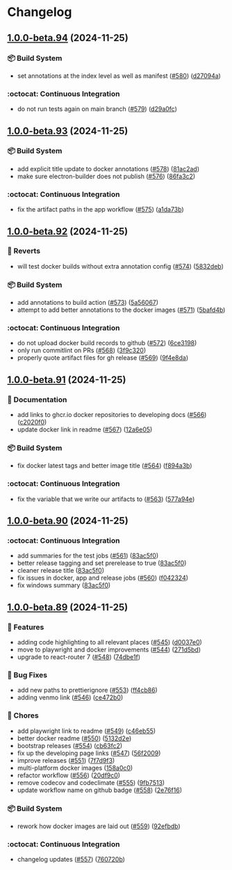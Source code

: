 # Changelog

## [1.0.0-beta.94](https://github.com/18xx-maker/18xx-maker/compare/v1.0.0-beta.93...v1.0.0-beta.94) (2024-11-25)


### :package: Build System

* set annotations at the index level as well as manifest ([#580](https://github.com/18xx-maker/18xx-maker/issues/580)) ([d27094a](https://github.com/18xx-maker/18xx-maker/commit/d27094aa739a4fb7c73cc751ecb7e40474f60d57))


### :octocat: Continuous Integration

* do not run tests again on main branch ([#579](https://github.com/18xx-maker/18xx-maker/issues/579)) ([d29a0fc](https://github.com/18xx-maker/18xx-maker/commit/d29a0fcce7cc8bf8bb253e656b78bd7d40c12ac7))

## [1.0.0-beta.93](https://github.com/18xx-maker/18xx-maker/compare/v1.0.0-beta.92...v1.0.0-beta.93) (2024-11-25)


### :package: Build System

* add explicit title update to docker annotations ([#578](https://github.com/18xx-maker/18xx-maker/issues/578)) ([81ac2ad](https://github.com/18xx-maker/18xx-maker/commit/81ac2adfe09f403ec94795f591897c98258d8de6))
* make sure electron-builder does not publish ([#576](https://github.com/18xx-maker/18xx-maker/issues/576)) ([86fa3c2](https://github.com/18xx-maker/18xx-maker/commit/86fa3c2cbdf195fadcb7e3db4b660df447549464))


### :octocat: Continuous Integration

* fix the artifact paths in the app workflow ([#575](https://github.com/18xx-maker/18xx-maker/issues/575)) ([a1da73b](https://github.com/18xx-maker/18xx-maker/commit/a1da73bff5352233ddcd4eceb98fbc8d5be4dc47))

## [1.0.0-beta.92](https://github.com/18xx-maker/18xx-maker/compare/v1.0.0-beta.91...v1.0.0-beta.92) (2024-11-25)


### :sheep: Reverts

* will test docker builds without extra annotation config ([#574](https://github.com/18xx-maker/18xx-maker/issues/574)) ([5832deb](https://github.com/18xx-maker/18xx-maker/commit/5832deb64868303b9b335b7917792e9c0a1550b3))


### :package: Build System

* add annotations to build action ([#573](https://github.com/18xx-maker/18xx-maker/issues/573)) ([5a56067](https://github.com/18xx-maker/18xx-maker/commit/5a560671bd0c9acc5c0019b4edfd6c4ef36021bc))
* attempt to add better annotations to the docker images ([#571](https://github.com/18xx-maker/18xx-maker/issues/571)) ([5bafd4b](https://github.com/18xx-maker/18xx-maker/commit/5bafd4ba768b7f0476afead75195cb6c44832e25))


### :octocat: Continuous Integration

* do not upload docker build records to github ([#572](https://github.com/18xx-maker/18xx-maker/issues/572)) ([6ce3198](https://github.com/18xx-maker/18xx-maker/commit/6ce3198298f909dc9e9a86751d870de49bea44ce))
* only run commitlint on PRs ([#568](https://github.com/18xx-maker/18xx-maker/issues/568)) ([3f9c320](https://github.com/18xx-maker/18xx-maker/commit/3f9c320cf7818194bed2908c988bd42e626c396c))
* properly quote artifact files for gh release ([#569](https://github.com/18xx-maker/18xx-maker/issues/569)) ([9f4e8da](https://github.com/18xx-maker/18xx-maker/commit/9f4e8da0678fdda21857659e5af31aae42858839))

## [1.0.0-beta.91](https://github.com/18xx-maker/18xx-maker/compare/v1.0.0-beta.90...v1.0.0-beta.91) (2024-11-25)


### :book: Documentation

* add links to ghcr.io docker repositories to developing docs ([#566](https://github.com/18xx-maker/18xx-maker/issues/566)) ([c2020f0](https://github.com/18xx-maker/18xx-maker/commit/c2020f03a6baeaeab6833ee815efd9699cbde293))
* update docker link in readme ([#567](https://github.com/18xx-maker/18xx-maker/issues/567)) ([12a6e05](https://github.com/18xx-maker/18xx-maker/commit/12a6e0516b7b7dcbc6d31d0b15721f214818544c))


### :package: Build System

* fix docker latest tags and better image title ([#564](https://github.com/18xx-maker/18xx-maker/issues/564)) ([f894a3b](https://github.com/18xx-maker/18xx-maker/commit/f894a3b12dab5b77c306f7e9f002627c2d86fed3))


### :octocat: Continuous Integration

* fix the variable that we write our artifacts to ([#563](https://github.com/18xx-maker/18xx-maker/issues/563)) ([577a94e](https://github.com/18xx-maker/18xx-maker/commit/577a94e9893e5b697e8287cfd719381b7ce69d98))

## [1.0.0-beta.90](https://github.com/18xx-maker/18xx-maker/compare/v1.0.0-beta.89...v1.0.0-beta.90) (2024-11-25)


### :octocat: Continuous Integration

* add summaries for the test jobs ([#561](https://github.com/18xx-maker/18xx-maker/issues/561)) ([83ac5f0](https://github.com/18xx-maker/18xx-maker/commit/83ac5f0daf8581f8545192f00f3a74e273978d27))
* better release tagging and set prerelease to true ([83ac5f0](https://github.com/18xx-maker/18xx-maker/commit/83ac5f0daf8581f8545192f00f3a74e273978d27))
* cleaner release title ([83ac5f0](https://github.com/18xx-maker/18xx-maker/commit/83ac5f0daf8581f8545192f00f3a74e273978d27))
* fix issues in docker, app and release jobs ([#560](https://github.com/18xx-maker/18xx-maker/issues/560)) ([f042324](https://github.com/18xx-maker/18xx-maker/commit/f042324dce72494fd5c23dffb7dca2b08c096c12))
* fix windows summary ([83ac5f0](https://github.com/18xx-maker/18xx-maker/commit/83ac5f0daf8581f8545192f00f3a74e273978d27))

## [1.0.0-beta.89](https://github.com/18xx-maker/18xx-maker/compare/v1.0.0-beta.88...v1.0.0-beta.89) (2024-11-25)


### :tada: Features

* adding code highlighting to all relevant places ([#545](https://github.com/18xx-maker/18xx-maker/issues/545)) ([d0037e0](https://github.com/18xx-maker/18xx-maker/commit/d0037e0ec97816597b33adeae8c5cfab76dc5c54))
* move to playwright and docker improvements ([#544](https://github.com/18xx-maker/18xx-maker/issues/544)) ([271d5bd](https://github.com/18xx-maker/18xx-maker/commit/271d5bd17860af40dc7d4f108477dcaffc2af0fe))
* upgrade to react-router 7 ([#548](https://github.com/18xx-maker/18xx-maker/issues/548)) ([74dbe1f](https://github.com/18xx-maker/18xx-maker/commit/74dbe1f86d922a73836386fe5cd4d5757b55475d))


### :bug: Bug Fixes

* add new paths to prettierignore ([#553](https://github.com/18xx-maker/18xx-maker/issues/553)) ([ff4cb86](https://github.com/18xx-maker/18xx-maker/commit/ff4cb86c01a9ebc95de4b77c7f1e69ead32ae4b5))
* adding venmo link ([#546](https://github.com/18xx-maker/18xx-maker/issues/546)) ([ce472b0](https://github.com/18xx-maker/18xx-maker/commit/ce472b0b23a4c7f95073b8e9664f379f30690f19))


### :broom: Chores

* add playwright link to readme ([#549](https://github.com/18xx-maker/18xx-maker/issues/549)) ([c46eb55](https://github.com/18xx-maker/18xx-maker/commit/c46eb55307bc8017b27cb174bf5194c543185ef1))
* better docker readme ([#550](https://github.com/18xx-maker/18xx-maker/issues/550)) ([5132d2e](https://github.com/18xx-maker/18xx-maker/commit/5132d2e38222719b8fe92fa4355958229f71596c))
* bootstrap releases ([#554](https://github.com/18xx-maker/18xx-maker/issues/554)) ([cb63fc2](https://github.com/18xx-maker/18xx-maker/commit/cb63fc20bd18c35af439fcdc1fe81f5ca0def7d8))
* fix up the developing page links ([#547](https://github.com/18xx-maker/18xx-maker/issues/547)) ([56f2009](https://github.com/18xx-maker/18xx-maker/commit/56f20092002db6c1ccec2a57943c529c378e4759))
* improve releases ([#551](https://github.com/18xx-maker/18xx-maker/issues/551)) ([7f7d9f3](https://github.com/18xx-maker/18xx-maker/commit/7f7d9f312f5610ac70b4c284a42a25ce270d86e0))
* multi-platform docker images ([158a0c0](https://github.com/18xx-maker/18xx-maker/commit/158a0c0d754b840c1703a099641a0fbce8a3d5c5))
* refactor workflow ([#556](https://github.com/18xx-maker/18xx-maker/issues/556)) ([20df9c0](https://github.com/18xx-maker/18xx-maker/commit/20df9c0abec516080de4e2a3e5195f3babd3450c))
* remove codecov and codeclimate ([#555](https://github.com/18xx-maker/18xx-maker/issues/555)) ([9fb7513](https://github.com/18xx-maker/18xx-maker/commit/9fb7513e2e33fd95bb4c3f48d6e0ff2522b77485))
* update workflow name on github badge ([#558](https://github.com/18xx-maker/18xx-maker/issues/558)) ([2e76f16](https://github.com/18xx-maker/18xx-maker/commit/2e76f16c3e6c75bf5f6bc7a21ca665daa29808c2))


### :package: Build System

* rework how docker images are laid out ([#559](https://github.com/18xx-maker/18xx-maker/issues/559)) ([92efbdb](https://github.com/18xx-maker/18xx-maker/commit/92efbdb1629963d35712e3e0e78e5ef6c54671c1))


### :octocat: Continuous Integration

* changelog updates ([#557](https://github.com/18xx-maker/18xx-maker/issues/557)) ([760720b](https://github.com/18xx-maker/18xx-maker/commit/760720bb41f71b987dfbf424ca69a00ded554a4c))
